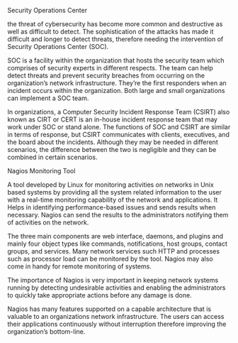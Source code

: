 Security Operations Center

the threat of cybersecurity has become more common and destructive as well as 
difficult to detect. The sophistication of the attacks has made it difficult and longer to 
detect threats, therefore needing the intervention of Security Operations Center (SOC).

SOC is a facility within the organization that hosts the security team which comprises of 
security experts in different respects. The team can help detect threats and prevent 
security breaches from occurring on the organization’s network infrastructure. They’re 
the first responders when an incident occurs within the organization. Both large and 
small organizations can implement a SOC team. 

In organizations, a Computer Security Incident Response Team (CSIRT) also known as 
CIRT or CERT is an in-house incident response team that may work under SOC or 
stand alone. The functions of SOC and CSIRT are similar in terms of response, but 
CSIRT communicates with clients, executives, and the board about the incidents. 
Although they may be needed in different scenarios, the difference between the two is 
negligible and they can be combined in certain scenarios.

Nagios Monitoring Tool

A tool developed by Linux for monitoring activities on networks in Unix based systems by 
providing all the system related information to the user with a real-time monitoring capability 
of the network and applications. It Helps in identifying performance-based issues and sends 
results when necessary. Nagios can send the results to the administrators notifying them of 
activities on the network. 

The three main components are web interface, daemons, and plugins and mainly four object 
types like commands, notifications, host groups, contact groups, and services. Many network 
services such HTTP and processes such as processor load can be monitored by the tool. Nagios 
may also come in handy for remote monitoring of systems. 

The importance of Nagios is very important in keeping network systems running by detecting 
undesirable activities and enabling the administrators to quickly take appropriate actions 
before any damage is done. 

Nagios has many features supported on a capable architecture that is valuable to an 
organizations network infrastructure. The users can access their applications continuously 
without interruption therefore improving the organization’s bottom-line.

